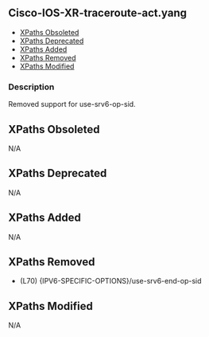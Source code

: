 ## Cisco-IOS-XR-traceroute-act.yang

- [XPaths Obsoleted](#xpaths-obsoleted)
- [XPaths Deprecated](#xpaths-deprecated)
- [XPaths Added](#xpaths-added)
- [XPaths Removed](#xpaths-removed)
- [XPaths Modified](#xpaths-modified)

### Description

Removed support for use-srv6-op-sid.

## XPaths Obsoleted

N/A

## XPaths Deprecated

N/A

## XPaths Added

N/A

## XPaths Removed

- (L70)	{IPV6-SPECIFIC-OPTIONS}/use-srv6-end-op-sid

## XPaths Modified

N/A

